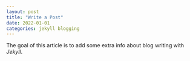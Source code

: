 ```yaml
---
layout: post
title: "Write a Post"
date: 2022-01-01
categories: jekyll blogging
---
```


The goal of this article is to add some extra info about blog writing with _Jekyll_.
